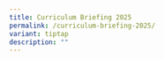 ```yaml
---
title: Curriculum Briefing 2025
permalink: /curriculum-briefing-2025/
variant: tiptap
description: ""
---
```

<p></p>